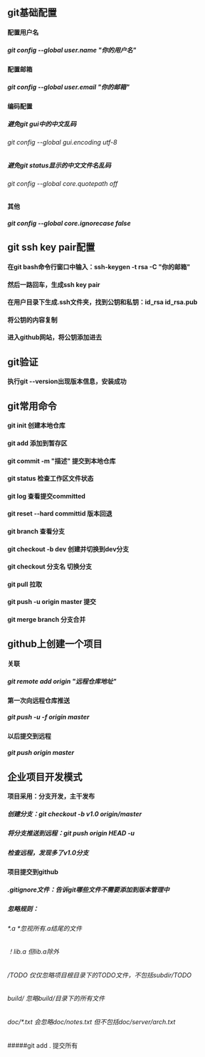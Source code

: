 ## git基础配置
#### 配置用户名
##### git config --global user.name "你的用户名"
#### 配置邮箱
##### git config --global user.email "你的邮箱"
#### 编码配置
##### 避免git gui中的中文乱码
###### git config --global gui.encoding utf-8
##### 避免git status显示的中文文件名乱码
###### git config --global core.quotepath off
#### 其他
##### git config --global core.ignorecase false
## git ssh key pair配置
#### 在git bash命令行窗口中输入：ssh-keygen -t rsa -C "你的邮箱"
#### 然后一路回车，生成ssh key pair
#### 在用户目录下生成.ssh文件夹，找到公钥和私钥：id_rsa id_rsa.pub
#### 将公钥的内容复制
#### 进入github网站，将公钥添加进去
## git验证
#### 执行git --version出现版本信息，安装成功
## git常用命令
#### git init 创建本地仓库
#### git add 添加到暂存区
#### git commit -m "描述" 提交到本地仓库
#### git status 检查工作区文件状态
#### git log 查看提交committed
#### git reset --hard committid 版本回退
#### git branch 查看分支
#### git checkout -b dev 创建并切换到dev分支
#### git checkout 分支名 切换分支
#### git pull 拉取
#### git push -u origin master 提交
#### git merge branch 分支合并
## github上创建一个项目
#### 关联
##### git remote add origin "远程仓库地址"
#### 第一次向远程仓库推送
##### git push -u -f origin master
#### 以后提交到远程
##### git push origin master
## 企业项目开发模式
#### 项目采用：分支开发，主干发布
##### 创建分支：git checkout -b v1.0 origin/master
##### 将分支推送到远程：git push origin HEAD -u
##### 检查远程，发现多了v1.0分支
#### 项目提交到github
##### .gitignore文件：告诉git哪些文件不需要添加到版本管理中
##### 忽略规则：
###### *.a *忽视所有.a结尾的文件
###### ！lib.a 但lib.a除外
###### /TODO 仅仅忽略项目根目录下的TODO文件，不包括subdir/TODO
###### build/ 忽略build/目录下的所有文件
###### doc/*.txt 会忽略doc/notes.txt 但不包括doc/server/arch.txt
#####git add . 提交所有